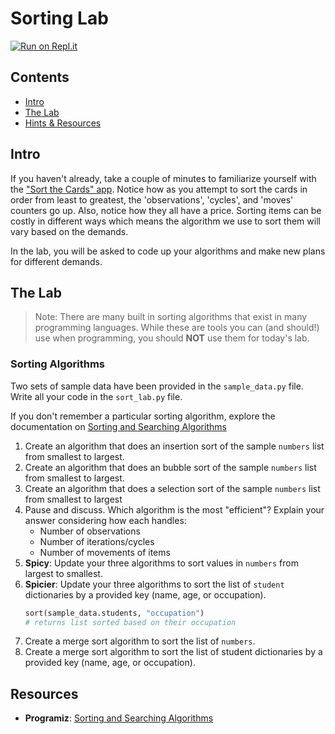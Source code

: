 # Sorting Lab

[![Run on Repl.it](https://repl.it/badge/github/upperlinecode/<INSERT_GITHUB_EXTENSION>)](https://repl.it/github/upperlinecode/<INSERT_GITHUB_EXTENSION>)

## Contents

- [Intro](#intro)
- [The Lab](#the-lab)
- [Hints & Resources](#resources)

## Intro

If you haven't already, take a couple of minutes to familiarize yourself with the ["Sort the Cards" app](https://sortinggame.emmanuelrodri23.repl.co/). Notice how as you attempt to sort the cards in order from least to greatest, the 'observations', 'cycles', and 'moves' counters go up. Also, notice how they all have a price. Sorting items can be costly in different ways which means the algorithm we use to sort them will vary based on the demands.

In the lab, you will be asked to code up your algorithms and make new plans for different demands. 

## The Lab

> Note: There are many built in sorting algorithms that exist in many programming languages. While these are tools you can (and should!) use when programming, you should **NOT** use them for today's lab. 

### Sorting Algorithms

Two sets of sample data have been provided in the `sample_data.py` file. Write all your code in the `sort_lab.py` file.

If you don't remember a particular sorting algorithm, explore the documentation on [Sorting and Searching Algorithms](https://www.programiz.com/dsa/bubble-sort)

1. Create an algorithm that does an insertion sort of the sample `numbers` list from smallest to largest.
2. Create an algorithm that does an bubble sort of the sample `numbers` list from smallest to largest.
3. Create an algorithm that does a selection sort of the sample `numbers` list from smallest to largest
4. Pause and discuss. Which algorithm is the most "efficient"? Explain your answer considering how each handles:
    - Number of observations
    - Number of iterations/cycles
    - Number of movements of items
5. **Spicy**: Update your three algorithms to sort values in `numbers` from largest to smallest.
6. **Spicier**: Update your three algorithms to sort the list of `student` dictionaries by a provided key (name, age, or occupation).
    ```python
    sort(sample_data.students, "occupation") 
    # returns list sorted based on their occupation
    ```
7. Create a merge sort algorithm to sort the list of `numbers`.
8. Create a merge sort algorithm to sort the list of student dictionaries by a provided key (name, age, or occupation).

## Resources

- **Programiz**: [Sorting and Searching Algorithms](https://www.programiz.com/dsa/bubble-sort)
